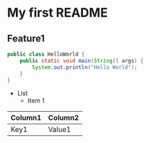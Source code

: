# My first README
## Feature1

```java
public class HelloWorld {
	public static void main(String[] args) {
		System.out.println("Hello World");
	}
}
```

* List
  * Item 1

Column1 | Column2
------- | -------
Key1    | Value1
